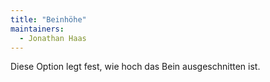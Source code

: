 ```yaml
---
title: "Beinhöhe"
maintainers:
  - Jonathan Haas
---
```


Diese Option legt fest, wie hoch das Bein ausgeschnitten ist.

